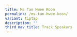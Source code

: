 ```yaml
---
title: Ms Tan Hwee Koon
permalink: /ms-tan-hwee-koon/
variant: tiptap
description: ""
third_nav_title: Track Speakers
---
```

